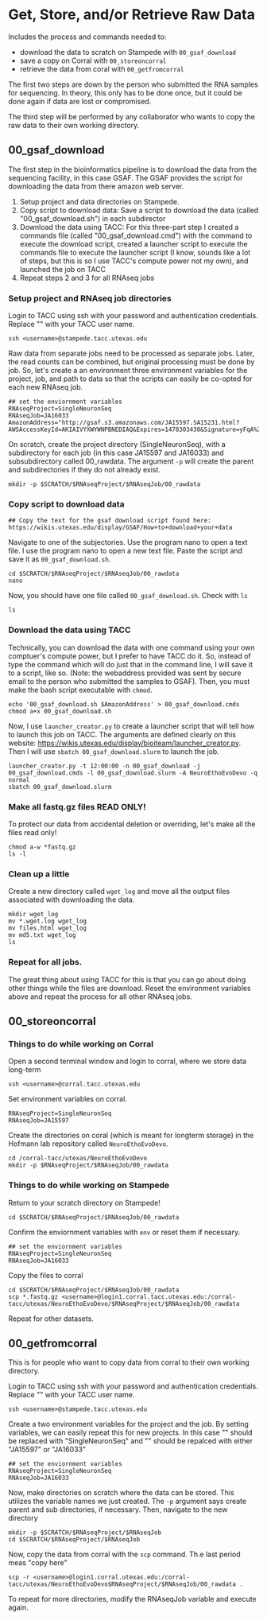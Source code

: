 # Get, Store, and/or Retrieve Raw Data

Includes the process and commands needed to:
* download the data to scratch on Stampede with `00_gsaf_download`
* save a copy on Corral with `00_storeoncorral`
* retrieve the data from coral with `00_getfromcorral` 

The first two steps are down by the person who submitted the RNA samples for sequencing. In theory, this only has to be done once, but it could be done again if data are lost or compromised. 

The third step will be performed by any collaborator who wants to copy the raw data to their own working directory. 

## 00_gsaf_download 

The first step in the bioinformatics pipeline is to download the data from the sequencing facility, in this case GSAF. The GSAF provides the script for downloading the data from there amazon web server. 

1. Setup project and data directories on Stampede.
2. Copy script to download data: Save a script to download the data (called "00_gsaf_download.sh") in each subdirector  
3. Download the data using TACC: For this three-part step I created a commands file (called "00_gsaf_download.cmd") with the command to execute the download script,  created a launcher script to execute the commands file to execute the launcher script (I know, sounds like a lot of steps, but this is so I use TACC's compute power not my own), and launched the job on TACC  
4. Repeat steps 2 and 3 for all RNAseq jobs 

### Setup project and RNAseq job directories 

Login to TACC using ssh with your password and authentication credentials. Replace "<username>" with your TACC user name. 

~~~ {.bash}
ssh <username>@stampede.tacc.utexas.edu
~~~

Raw data from separate jobs need to be processed as separate jobs. Later, the read counts can be combined, but original processing must be done by job. So, let's create a an environment three environment variables for the project, job, and path to data so that the scripts can easily be co-opted for each new RNAseq job. 

~~~ {.bash}
## set the enviornment variables 
RNAseqProject=SingleNeuronSeq
RNAseqJob=JA16033
AmazonAddress="http://gsaf.s3.amazonaws.com/JA15597.SA15231.html?AWSAccessKeyId=AKIAIVYXWYWNPBNEDIAQ&Expires=1478303430&Signature=yFqA%2FQ54MsBIfp%2Fuv1RbMewBulU%3D"
~~~

On scratch, create the project directory (SingleNeuronSeq), with a subdirectory for each job (in this case JA15597 and JA16033) and subsubdirectory called 00_rawdata. The argument `-p` will create the parent and subdirectories if they do not already exist.

~~~ {.bash}
mkdir -p $SCRATCH/$RNAseqProject/$RNAseqJob/00_rawdata
~~~

### Copy script to download data 

~~~ {.bash}
## Copy the text for the gsaf download script found here:  https://wikis.utexas.edu/display/GSAF/How+to+download+your+data 
~~~ 

Navigate to one of the subjectories. Use the program nano to open a text file.  I use the program nano to open a new text file. Paste the script and save it as `00_gsaf_download.sh`.

~~~ {.bash}
cd $SCRATCH/$RNAseqProject/$RNAseqJob/00_rawdata
nano
~~~ 

Now, you should have one file called `00_gsaf_download.sh`. Check with `ls`

~~~ {.bash}
ls
~~~ 

### Download the data using TACC
Technically, you can download the data with one command using your own comptuer's compute power, but I prefer to have TACC do it. So, instead of type the command which will do just that in the command line, I will save it to a script, like so. (Note: the webaddress provided was sent by secure email to the person who submitted the samples to GSAF). Then, you must make the bash script executable with `chmod`.

~~~ {.bash}
echo '00_gsaf_download.sh $AmazonAddress' > 00_gsaf_download.cmds
chmod a+x 00_gsaf_download.sh
~~~

Now, I use `launcher_creator.py` to create a launcher script that will tell how to launch this job on TACC. The arguments are defined clearly on this website: https://wikis.utexas.edu/display/bioiteam/launcher_creator.py. Then I will use `sbatch 00_gsaf_download.slurm` to launch the job.

~~~ {.bash}
launcher_creator.py -t 12:00:00 -n 00_gsaf_download -j 00_gsaf_download.cmds -l 00_gsaf_download.slurm -A NeuroEthoEvoDevo -q normal
sbatch 00_gsaf_download.slurm
~~~

### Make all fastq.gz files READ ONLY!

To protect our data from accidental deletion or overriding, let's make all the files read only!

~~~ {.bash}
chmod a-w *fastq.gz
ls -l
~~~

### Clean up a little

Create a new directory called `wget_log` and move all the output files associated with downloading the data.

~~~ {.bash}
mkdir wget_log
mv *.wget.log wget_log
mv files.html wget_log
mv md5.txt wget_log
ls
~~~

### Repeat for all jobs. 
The great thing about using TACC for this is that you can go about doing other things while the files are download. Reset the environment variables above and repeat the process for all other RNAseq jobs.


## 00_storeoncorral

### Things to do while working on Corral

Open a second terminal window and login to corral, where we store data long-term

~~~ {.bash}
ssh <username>@corral.tacc.utexas.edu
~~~

Set environment variables on corral.

~~~ {.bash}
RNAseqProject=SingleNeuronSeq
RNAseqJob=JA15597
~~~

Create the directories on coral (which is meant for longterm storage) in the Hofmann lab repository called `NeuroEthoEvoDevo`. 


~~~ {.bash}
cd /corral-tacc/utexas/NeuroEthoEvoDevo
mkdir -p $RNAseqProject/$RNAseqJob/00_rawdata
~~~ 

### Things to do while working on Stampede

Return to your scratch directory on Stampede!

~~~ {.bash}
cd $SCRATCH/$RNAseqProject/$RNAseqJob/00_rawdata
~~~

Confirm the enviornment variables with `env` or reset them if necessary.

~~~ {.bash}
## set the enviornment variables 
RNAseqProject=SingleNeuronSeq
RNAseqJob=JA16033
~~~

Copy the files to corral

~~~ {.bash}
cd $SCRATCH/$RNAseqProject/$RNAseqJob/00_rawdata
scp *.fastq.gz <username>@login1.corral.tacc.utexas.edu:/corral-tacc/utexas/NeuroEthoEvoDevo/$RNAseqProject/$RNAseqJob/00_rawdata
~~~

Repeat for other datasets.

## 00_getfromcorral

This is for people who want to copy data from corral to their own working directory.

Login to TACC using ssh with your password and authentication credentials. Replace "<username>" with your TACC user name. 

~~~ {.bash}
ssh <username>@stampede.tacc.utexas.edu
~~~

Create a two environment variables for the project and the job. By setting variables, we can easily repeat this for new projects. In this case "<nameofproject>" should be replaced with "SingleNeuronSeq" and "<jobnumber>" should be repalced with either "JA15597" or "JA16033"

~~~ {.bash}
## set the enviornment variables 
RNAseqProject=SingleNeuronSeq
RNAseqJob=JA16033
~~~

Now, make directories on scratch where the data can be stored. This utilizes the variable names we just created. The `-p` argument says create parent and sub directories, if necessary.  Then, navigate to the new directory

~~~ {.bash}
mkdir -p $SCRATCH/$RNAseqProject/$RNAseqJob
cd $SCRATCH/$RNAseqProject/$RNAseqJob
~~~

Now, copy the data from corral with the `scp` command. Th.e last period meas "copy here"

~~~ {.bash}
scp -r <username>@login1.corral.utexas.edu:/corral-tacc/utexas/NeuroEthoEvoDevo$RNAseqProject/$RNAseqJob/00_rawdata .
~~~

To repeat for more directories, modify the RNAseqJob variable and execute again.
